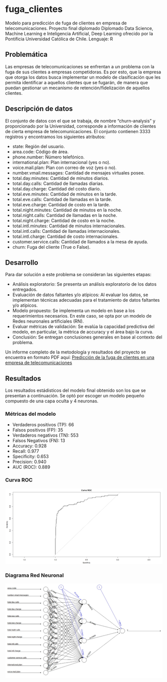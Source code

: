 # fuga_clientes
Modelo para predicción de fuga de clientes en empresa de telecomunicaciones. 
Proyecto final diplomado Diplomado Data Science, Machine Learning e Inteligencia Artificial, Deep Learning ofrecido por la Pontificia Universidad Católica de Chile.
Lenguaje: R

## Problemática 
Las empresas de telecomunicaciones se enfrentan a un problema con la fuga de sus clientes a empresas competidoras. Es por esto, que la empresa que otorga los datos busca implementar un modelo de clasificación que les permita identificar a aquellos clientes que se fugarán, de manera que puedan gestionar un mecanismo de retención/fidelización de aquellos clientes.

## Descripción de datos
El conjunto de datos con el que se trabaja, de nombre “churn-analysis” y proporcionado por la Universidad, corresponde a información de clientes de cierta empresa de telecomunicaciones. El conjunto contienen 3333 registros y encontramos los siguientes atributos:

* state: Región del usuario.
* area.code: Código de área.
* phone.number: Número telefónico.
* international.plan: Plan internacional (yes o no).
* voice.mail.plan: Plan con correo de voz (yes o no).
* number.vmail.messages: Cantidad de mensajes virtuales posee.
* total.day.minutes: Cantidad de minutos diarios.
* total.day.calls: Cantidad de llamadas diarias.
* total.day.charge: Cantidad del costo diario.
* total.eve.minutes: Cantidad de minutos en la tarde.
* total.eve.calls: Cantidad de llamadas en la tarde.
* total.eve.charge: Cantidad de costo en la tarde.
* total.night.minutes: Cantidad de minutos en la noche.
* total.night.calls: Cantidad de llamadas en la noche.
* total.night.charge: Cantidad de costo en la noche.
* total.intl.minutes: Cantidad de minutos internacionales.
* total.intl.calls: Cantidad de llamadas internacionales.
* total.intl.charge: Cantidad de costo internacionales.
* customer.service.calls: Cantidad de llamados a la mesa de ayuda.
* churn: Fuga del cliente (True o False).

## Desarrollo 
Para dar solución a este problema se consideran las siguientes etapas:

* Análisis exploratorio: Se presenta un análisis exploratorio de los datos entregados.
* Evaluación de datos faltantes y/o atípicos: Al evaluar los datos, se implementan técnicas adecuadas para el tratamiento de datos faltantes y/o atípicos.
* Modelo propuesto: Se implementa un modelo en base a los requerimientos necesarios. En este caso, se opta por un modelo de Redes neuronales artificiales (RN).
* Evaluar métricas de validación: Se evalúa la capacidad predictiva del modelo, en particular, la métrica de accuracy y el área bajo la curva.
* Conclusión: Se entregan conclusiones generales en base al contexto del problema.

Un informe completo de la metodología y resultados del proyecto se encuentra en formato PDF aquí: [Predicción de la fuga de
clientes en una empresa de telecomunicaciones](https://drive.google.com/file/d/19h1uxrfBD32vdW44sYrG_Go8Vo7brtKG/view?usp=sharing)

## Resultados
Los resultados estádisticos del modelo final obtenido son los que se presentan a continuación. Se optó por escoger un modelo pequeño compuesto de una capa oculta y 4 neuronas. 

### Métricas del modelo

* Verdaderos positivos (TP): 66
* Falsos positivos (FP): 35
* Verdaderos negativos (TN): 553
* Falsos Negativos (FN): 13
* Accuracy: 0.928
* Recall: 0.977
* Specificity: 0.653
* Precision: 0.940
* AUC (ROC): 0.889

### Curva ROC
![Curva Roc](./images/curvaRoc.jpeg)

### Diagrama Red Neuronal 
![Diagrama Red Neuronal](./images/diagramaRed.jpeg)


